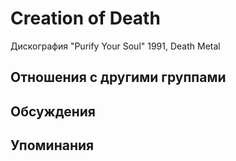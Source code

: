 # Creation of Death

Дискография
"Purify Your Soul" 1991, Death Metal

## Отношения с другими группами


## Обсуждения


## Упоминания

